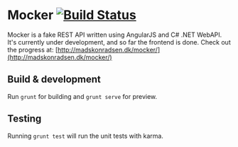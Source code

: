 # Mocker [![Build Status](https://travis-ci.org/madskonradsen/mocker.svg?branch=master)](https://travis-ci.org/madskonradsen/mocker)

Mocker is a fake REST API written using AngularJS and C# .NET WebAPI.
It's currently under development, and so far the frontend is done. Check out the progress at:
[http://madskonradsen.dk/mocker/](http://madskonradsen.dk/mocker/)

## Build & development

Run `grunt` for building and `grunt serve` for preview.

## Testing

Running `grunt test` will run the unit tests with karma.

